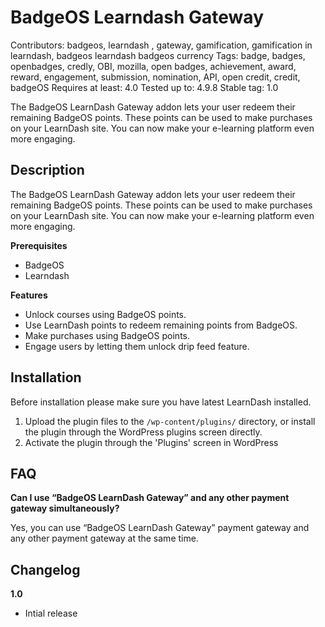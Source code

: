 # BadgeOS Learndash Gateway

Contributors: badgeos, learndash , gateway, gamification, gamification in learndash, badgeos learndash badgeos currency
Tags: badge, badges, openbadges, credly, OBI, mozilla, open badges, achievement, award, reward, engagement, submission, nomination, API, open credit, credit, badgeOS
Requires at least: 4.0
Tested up to: 4.9.8
Stable tag: 1.0

The BadgeOS LearnDash Gateway addon lets your user redeem their remaining BadgeOS points. These points can be used to make purchases on your LearnDash site. You can now make your e-learning platform even more engaging.

## Description

The BadgeOS LearnDash Gateway addon lets your user redeem their remaining BadgeOS points. These points can be used to make purchases on your LearnDash site. You can now make your e-learning platform even more engaging.

**Prerequisites**

- BadgeOS
- Learndash 

**Features**

- Unlock courses using BadgeOS points.
- Use LearnDash points to redeem remaining points from BadgeOS.
- Make purchases using BadgeOS points.
- Engage users by letting them unlock drip feed feature.

## Installation

Before installation please make sure you have latest LearnDash installed.

1. Upload the plugin files to the `/wp-content/plugins/` directory, or install the plugin through the WordPress plugins screen directly.
2. Activate the plugin through the 'Plugins' screen in WordPress

## FAQ

**Can I use “BadgeOS LearnDash Gateway” and any other payment gateway simultaneously?**

Yes, you can use “BadgeOS LearnDash Gateway” payment gateway and any other payment gateway at the same time.

## Changelog

**1.0**
- Intial release